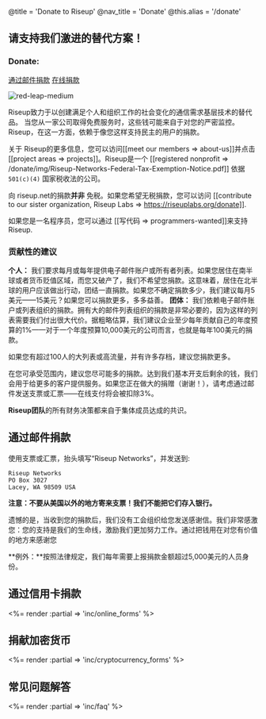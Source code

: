 @title = 'Donate to Riseup'
@nav_title = 'Donate'
@this.alias = '/donate'

## 请支持我们激进的替代方案！

### Donate:

<a class="btn btn-default" href="#通过邮件捐款">通过邮件捐款</a> <a class="btn btn-default" href="#在线捐款">在线捐款</a>

<p class="pull-right"><img class="image-right" src="img/red-leap-medium.jpg" alt="red-leap-medium"></p>

Riseup致力于以创建满足个人和组织工作的社会变化的通信需求基层技术的替代品。 当您从一家公司取得免费服务时，这些钱可能来自于对您的严密监控。 Riseup，在这一方面，依赖于像您这样支持民主的用户的捐款。

关于 Riseup的更多信息，您可以访问[[meet our members => about-us]]并点击 [[project areas => projects]]。Riseup是一个 [[registered nonprofit => /donate/img/Riseup-Networks-Federal-Tax-Exemption-Notice.pdf]] 依据 `501(c)(4)` 国家税收法的公司。

向 riseup.net的捐款**并非** 免税。如果您希望无税捐款，您可以访问 [[contribute to our sister organization, Riseup Labs => https://riseuplabs.org/donate]].

如果您是一名程序员，您可以通过 [[写代码 => programmers-wanted]]来支持Riseup.

### 贡献性的建议

**个人：** 我们要求每月或每年提供电子邮件账户或所有者列表。如果您居住在南半球或者货币贬值区域，而您又破产了，我们不希望您捐款。这意味着，居住在北半球的用户应该做出行动，团结一直捐款。如果您不确定捐款多少，我们建议每月5美元——15美元？如果您可以捐款更多，多多益善。
**团体：** 我们依赖电子邮件账户或列表组织的捐款。拥有大的邮件列表组织的捐款是非常必要的，因为这样的列表需要我们付出很大代价。据粗略估算，我们建议企业至少每年贡献自己的年度预算的1%——对于一个年度预算10,000美元的公司而言，也就是每年100美元的捐款。

如果您有超过100人的大列表或高流量，并有许多存档，建议您捐款更多。

在您可承受范围内，建议您尽可能多的捐款。达到我们基本开支后剩余的钱，我们会用于给更多的客户提供服务。如果您正在做大的捐赠（谢谢！），请考虑通过邮件发送支票或汇票——在线支付将会被扣除3%。

**Riseup团队**的所有财务决策都来自于集体成员达成的共识。


## 通过邮件捐款

使用支票或汇票，抬头填写“Riseup Networks”，并发送到:

	Riseup Networks
	PO Box 3027
	Lacey, WA 98509 USA

**注意：不要从美国以外的地方寄来支票！我们不能把它们存入银行。**

遗憾的是，当收到您的捐款后，我们没有工会组织给您发送感谢信。我们非常感激您：您的支持是我们的生命线，激励我们更加努力工作。通过把钱用在对您有价值的地方来感谢您 

**例外：**按照法律规定，我们每年需要上报捐款金额超过5,000美元的人员身份。

## 通过信用卡捐款

<%= render :partial => 'inc/online_forms' %>

## 捐献加密货币

<%= render :partial => 'inc/cryptocurrency_forms' %>

## 常见问题解答

<%= render :partial => 'inc/faq' %>

